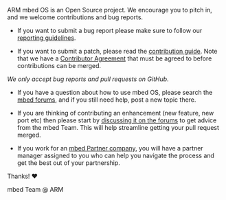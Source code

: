 ARM mbed OS is an Open Source project. We encourage you to pitch in, and we
welcome contributions and bug reports.

* If you want to submit a bug report please make sure to follow our
  [reporting guidelines](https://github.com/ARMmbed/mbed-os/blob/master/Reporting%20Bugs.md).

* If you want to submit a patch, please read the
  [contribution guide](https://github.com/ARMmbed/mbed-os/blob/master/Contributing%20to%20mbed.md).
  Note that we have a
  [Contributor Agreement](http://developer.mbed.org/contributor_agreement/)
  that must be agreed to before contributions can be merged.

*We only accept bug reports and pull requests on GitHub*.

* If you have a question about how to use mbed OS, please search the
  [mbed forums](http://forums.mbed.com/c/mbed-os), and if you still need help,
  post a new topic there.

* If you are thinking of contributing an enhancement (new feature, new port etc)
  then please start by [discussing it on the forums](http://forums.mbed.com/c/mbed-os)
  to get advice from the mbed Team. This will help streamline getting your pull
  request merged.

* If you work for an [mbed Partner company](http://mbed.com/ecosystem/partners/),
  you will have a partner manager assigned to you who can help you navigate the
  process and get the best out of your partnership.

Thanks! :heart:

mbed Team @ ARM
